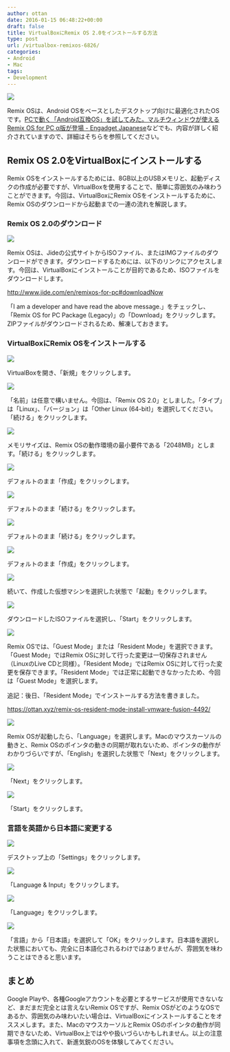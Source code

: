 ```yaml
---
author: ottan
date: 2016-01-15 06:48:22+00:00
draft: false
title: VirtualBoxにRemix OS 2.0をインストールする方法
type: post
url: /virtualbox-remixos-6826/
categories:
- Android
- Mac
tags:
- Development
---
```


![](/uploads/2016/01/160115-56988e3fa8252-1.jpg)






Remix OSは、Android OSをベースとしたデスクトップ向けに最適化されたOSです。[PCで動く「Android互換OS」を試してみた。マルチウィンドウが使えるRemix OS for PC α版が登場 - Engadget Japanese](https://japanese.engadget.com/2016/01/13/pc-android-os-remix-os-for-pc/)などでも、内容が詳しく紹介されていますので、詳細はそちらを参照してください。





## Remix OS 2.0をVirtualBoxにインストールする





Remix OSをインストールするためには、8GB以上のUSBメモリと、起動ディスクの作成が必要ですが、VIrtualBoxを使用することで、簡単に雰囲気のみ味わうことができます。今回は、VirtualBoxにRemix OSをインストールするために、Remix OSのダウンロードから起動までの一連の流れを解説します。





### Remix OS 2.0のダウンロード





![](/uploads/2016/01/160115-56988e4122d94-1.png)






Remix OSは、Jideの公式サイトからISOファイル、またはIMGファイルのダウンロードができます。ダウンロードするためには、以下のリンクにアクセスします。今回は、VirtualBoxにインストールことが目的であるため、ISOファイルをダウンロードします。



http://www.jide.com/en/remixos-for-pc#downloadNow



「I am a developer and have read the above message.」をチェックし、「Remix OS for PC Package (Legacy)」の「Download」をクリックします。ZIPファイルがダウンロードされるため、解凍しておきます。





### VirtualBoxにRemix OSをインストールする





![](/uploads/2016/01/160115-56988e5045133-1.png)






VirtualBoxを開き、「新規」をクリックします。





![](/uploads/2016/01/160115-56988e5828c77-1.png)






「名前」は任意で構いません。今回は、「Remix OS 2.0」としました。「タイプ」は「Linux」、「バージョン」は「Other Linux (64-bit)」を選択してください。「続ける」をクリックします。





![](/uploads/2016/01/160115-56988e6105a69-1.png)






メモリサイズは、Remix OSの動作環境の最小要件である「2048MB」とします。「続ける」をクリックします。





![](/uploads/2016/01/160115-56988e6a52574-1.png)






デフォルトのまま「作成」をクリックします。





![](/uploads/2016/01/160115-56988e73427f7-1.png)






デフォルトのまま「続ける」をクリックします。





![](/uploads/2016/01/160115-56988e7c593b4-1.png)






デフォルトのまま「続ける」をクリックします。





![](/uploads/2016/01/160115-56988e859a72a-1.png)






デフォルトのまま「作成」をクリックします。





![](/uploads/2016/01/160115-56988e8edf523-1.png)






続いて、作成した仮想マシンを選択した状態で「起動」をクリックします。





![](/uploads/2016/01/160115-56988e969232b-1.png)






ダウンロードしたISOファイルを選択し、「Start」をクリックします。





![](/uploads/2016/01/160115-56988e98c3084-1.png)






Remix OSでは、「Guest Mode」または「Resident Mode」を選択できます。「Guest Mode」ではRemix OSに対して行った変更は一切保存されません（LinuxのLive CDと同様）。「Resident Mode」ではRemix OSに対して行った変更を保存できます。「Resident Mode」では正常に起動できなかったため、今回は「Guest Mode」を選択します。





追記：後日、「Resident Mode」でインストールする方法を書きました。



https://ottan.xyz/remix-os-resident-mode-install-vmware-fusion-4492/



![](/uploads/2016/01/160115-56988e9c4aae5-1.png)






Remix OSが起動したら、「Language」を選択します。Macのマウスカーソルの動きと、Remix OSのポインタの動きの同期が取れないため、ポインタの動作がわかりづらいですが、「English」を選択した状態で「Next」をクリックします。





![](/uploads/2016/01/160115-56988eae138f6-1.png)






「Next」をクリックします。





![](/uploads/2016/01/160115-56988ebebf000-1.png)






「Start」をクリックします。





### 言語を英語から日本語に変更する





![](/uploads/2016/01/160115-56988ed1d2d5b-1.png)






デスクトップ上の「Settings」をクリックします。





![](/uploads/2016/01/160115-56988ee6ef76a-1.png)






「Language & Input」をクリックします。





![](/uploads/2016/01/160115-56988ef66b6e8-1.png)






「Language」をクリックします。





![](/uploads/2016/01/160115-56988f06538e9.png)






「言語」から「日本語」を選択して「OK」をクリックします。日本語を選択した状態においても、完全に日本語化されるわけではありませんが、雰囲気を味わうことはできると思います。





## まとめ





Google Playや、各種Googleアカウントを必要とするサービスが使用できないなど、まだまだ完全とは言えないRemix OSですが、Remix OSがどのようなOSであるか、雰囲気のみ味わいたい場合は、VirtualBoxにインストールすることをオススメします。また、MacのマウスカーソルとRemix OSのポインタの動作が同期できないため、VirtualBox上ではやや扱いづらいかもしれません。以上の注意事項を念頭に入れて、新進気鋭のOSを体験してみてください。
